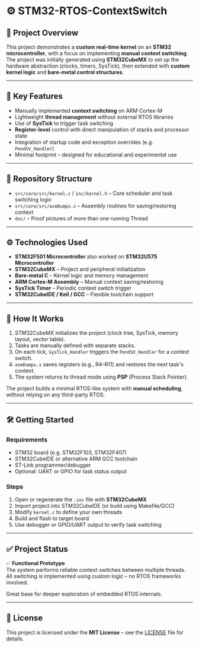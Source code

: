 # ⚙️ STM32-RTOS-ContextSwitch

## 📖 Project Overview

This project demonstrates a **custom real-time kernel** on an **STM32 microcontroller**, with a focus on implementing **manual context switching**.  
The project was initially generated using **STM32CubeMX** to set up the hardware abstraction (clocks, timers, SysTick), then extended with **custom kernel logic** and **bare-metal control structures**.

---

## 🧠 Key Features

- Manually implemented **context switching** on ARM Cortex-M  
- Lightweight **thread management** without external RTOS libraries  
- Use of **SysTick** to trigger task switching  
- **Register-level** control with direct manipulation of stacks and processor state  
- Integration of startup code and exception overrides (e.g. `PendSV_Handler`)  
- Minimal footprint – designed for educational and experimental use

---

## 📂 Repository Structure

- `src/core/src/kernel.c` / `inc/kernel.h` – Core scheduler and task switching logic  
- `src/core/src/asmDumps.s` – Assembly routines for saving/restoring context  
- `doc/` – Proof pictures of more than one running Thread

---

## ⚙️ Technologies Used

- **STM32F501 Microcontroller**  also worked on **STM32U575 Microcontroller**
- **STM32CubeMX** – Project and peripheral initialization  
- **Bare-metal C** – Kernel logic and memory management  
- **ARM Cortex-M Assembly** – Manual context saving/restoring  
- **SysTick Timer** – Periodic context switch trigger  
- **STM32CubeIDE / Keil / GCC** – Flexible toolchain support

---

## 🚀 How It Works

1. STM32CubeMX initializes the project (clock tree, SysTick, memory layout, vector table).  
2. Tasks are manually defined with separate stacks.  
3. On each tick, `SysTick_Handler` triggers the `PendSV_Handler` for a context switch.  
4. `asmDumps.s` saves registers (e.g., R4–R11) and restores the next task's context.  
5. The system returns to thread mode using **PSP** (Process Stack Pointer).

The project builds a minimal RTOS-like system with **manual scheduling**, without relying on any third-party RTOS.

---

## 🛠️ Getting Started

### Requirements

- STM32 board (e.g. STM32F103, STM32F407)  
- STM32CubeIDE or alternative ARM GCC toolchain  
- ST-Link programmer/debugger  
- Optional: UART or GPIO for task status output

### Steps

1. Open or regenerate the `.ioc` file with **STM32CubeMX**  
2. Import project into STM32CubeIDE (or build using Makefile/GCC)  
3. Modify `kernel.c` to define your own threads  
4. Build and flash to target board  
5. Use debugger or GPIO/UART output to verify task switching

---

## ✅ Project Status

✅ **Functional Prototype**  
The system performs reliable context switches between multiple threads.  
All switching is implemented using custom logic – no RTOS frameworks involved.

Great base for deeper exploration of embedded RTOS internals.

---

## 📄 License

This project is licensed under the **MIT License** – see the [LICENSE](./LICENSE) file for details.
